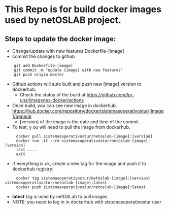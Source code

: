 # This Repo is for build docker images used by netOSLAB project.
## Steps to update the docker image:
 - Change/update with new features Dockerfile-[image]
 - commit the changes to github
 ```
     git add Dockerfile-[image]
     git commit -m "update [image] with new features"
     git push origin master
```
 - Github actions will auto built and push new [image] version to dockerhub.
   - Check the status of the build at https://github.com/lpr-unsl/imagenes-docker/actions
 - Once build, you can see new image in dockerhub https://hub.docker.com/repository/docker/sistemasoperativostur/[image]/general
   - [version] of the image is the date and time of the commit.
 - To test, y ou will need to pull the image from dockerhub.
```
     docker pull sistemasoperativostur/netoslab-[image]:[version]
     docker run -it --rm sistemasoperativostur/netoslab-[image]:[version]
     test ....
     exit
```
 - If everything is ok, create a new tag for the image and push it to dockerhub registry:
```
     docker tag sistemasoperativostur/netoslab-[image]:[version] sistemasoperativostur/netoslab-[image]:latest
     docker push sistemasoperativostur/netoslab-[image]:latest
  ```
- **latest** tag is used by netOSLab to pull images
- NOTE: you need to log in in dockerhub with sistemasoperativostur user
